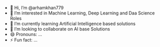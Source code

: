 - 👋 Hi, I’m @arhamkhan779
- 👀 I’m interested in Machine Learning, Deep Learning and Daa Science Roles
- 🌱 I’m currently learning Artificial Intelligence based solutions
- 💞️ I’m looking to collaborate on AI base Solutions
- 😄 Pronouns: ...
- ⚡ Fun fact: ...

<!---
arhamkhan779/arhamkhan779 is a ✨ special ✨ repository because its `README.md` (this file) appears on your GitHub profile.
You can click the Preview link to take a look at your changes.
--->

